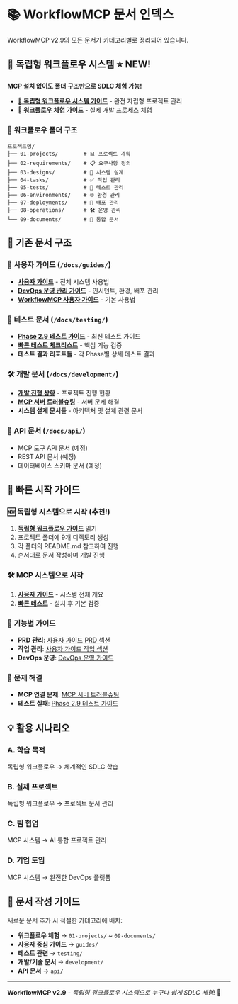 # 📚 WorkflowMCP 문서 인덱스

WorkflowMCP v2.9의 모든 문서가 카테고리별로 정리되어 있습니다.

## 🚀 **독립형 워크플로우 시스템** ⭐ NEW!

**MCP 설치 없이도 폴더 구조만으로 SDLC 체험 가능!**

- **[📁 독립형 워크플로우 시스템 가이드](STANDALONE_WORKFLOW_SYSTEM.md)** - 완전 자립형 프로젝트 관리
- **[🔄 워크플로우 체험 가이드](WORKFLOW_EXPERIENCE_GUIDE.md)** - 실제 개발 프로세스 체험

### 📂 워크플로우 폴더 구조
```
프로젝트명/
├── 01-projects/        # 📊 프로젝트 계획
├── 02-requirements/    # 📋 요구사항 정의  
├── 03-designs/         # 🎨 시스템 설계
├── 04-tasks/           # ✅ 작업 관리
├── 05-tests/           # 🧪 테스트 관리
├── 06-environments/    # 🌐 환경 관리
├── 07-deployments/     # 🚀 배포 관리
├── 08-operations/      # 🛠️ 운영 관리
└── 09-documents/       # 📝 통합 문서
```

## 📂 기존 문서 구조

### 📖 사용자 가이드 (`/docs/guides/`)
- **[사용자 가이드](guides/USER_GUIDE.md)** - 전체 시스템 사용법
- **[DevOps 운영 관리 가이드](guides/DEVOPS_OPERATIONS_GUIDE.md)** - 인시던트, 환경, 배포 관리
- **[WorkflowMCP 사용자 가이드](guides/workflowmcp-user-guide.md)** - 기본 사용법

### 🧪 테스트 문서 (`/docs/testing/`)
- **[Phase 2.9 테스트 가이드](testing/MCP_PHASE_2_9_TESTING_GUIDE.md)** - 최신 테스트 가이드
- **[빠른 테스트 체크리스트](testing/QUICK_TEST_CHECKLIST.md)** - 핵심 기능 검증
- **테스트 결과 리포트들** - 각 Phase별 상세 테스트 결과

### 🛠️ 개발 문서 (`/docs/development/`)
- **[개발 진행 상황](development/DEVELOPMENT_PROGRESS.md)** - 프로젝트 진행 현황
- **[MCP 서버 트러블슈팅](development/MCP_SERVER_TROUBLESHOOTING_GUIDE.md)** - 서버 문제 해결
- **시스템 설계 문서들** - 아키텍처 및 설계 관련 문서

### 🔧 API 문서 (`/docs/api/`)
- MCP 도구 API 문서 (예정)
- REST API 문서 (예정)
- 데이터베이스 스키마 문서 (예정)

## 🔗 빠른 시작 가이드

### 🆕 독립형 시스템으로 시작 (추천!)
1. **[독립형 워크플로우 가이드](STANDALONE_WORKFLOW_SYSTEM.md)** 읽기
2. 프로젝트 폴더에 9개 디렉토리 생성
3. 각 폴더의 README.md 참고하여 진행
4. 순서대로 문서 작성하며 개발 진행

### 🛠️ MCP 시스템으로 시작
1. **[사용자 가이드](guides/USER_GUIDE.md)** - 시스템 전체 개요
2. **[빠른 테스트](testing/QUICK_TEST_CHECKLIST.md)** - 설치 후 기본 검증

### 🎯 기능별 가이드
- **PRD 관리**: [사용자 가이드 PRD 섹션](guides/USER_GUIDE.md#prd-관리)
- **작업 관리**: [사용자 가이드 작업 섹션](guides/USER_GUIDE.md#작업-관리)  
- **DevOps 운영**: [DevOps 운영 가이드](guides/DEVOPS_OPERATIONS_GUIDE.md)

### 🔧 문제 해결
- **MCP 연결 문제**: [MCP 서버 트러블슈팅](development/MCP_SERVER_TROUBLESHOOTING_GUIDE.md)
- **테스트 실패**: [Phase 2.9 테스트 가이드](testing/MCP_PHASE_2_9_TESTING_GUIDE.md)

## 💡 **활용 시나리오**

### A. **학습 목적**
독립형 워크플로우 → 체계적인 SDLC 학습

### B. **실제 프로젝트**  
독립형 워크플로우 → 프로젝트 문서 관리

### C. **팀 협업**
MCP 시스템 → AI 통합 프로젝트 관리

### D. **기업 도입**
MCP 시스템 → 완전한 DevOps 플랫폼

## 📝 문서 작성 가이드

새로운 문서 추가 시 적절한 카테고리에 배치:
- **워크플로우 체험** → `01-projects/` ~ `09-documents/`
- **사용자 중심 가이드** → `guides/`
- **테스트 관련** → `testing/`  
- **개발/기술 문서** → `development/`
- **API 문서** → `api/`

---
**WorkflowMCP v2.9** - *독립형 워크플로우 시스템으로 누구나 쉽게 SDLC 체험!* 🚀